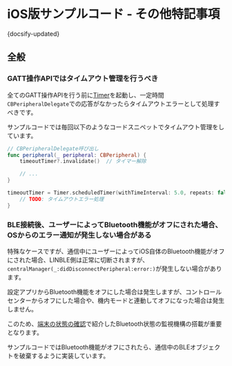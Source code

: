 # iOS版サンプルコード - その他特記事項

{docsify-updated}

## 全般

### GATT操作APIではタイムアウト管理を行うべき

全てのGATT操作APIを行う前に[Timer](https://developer.apple.com/documentation/foundation/timer)を起動し、一定時間`CBPeripheralDelegate`での応答がなかったらタイムアウトエラーとして処理すべきです。

サンプルコードでは毎回以下のようなコードスニペットでタイムアウト管理をしています。

```swift
// CBPeripheralDelegate呼び出し
func peripheral(_ peripheral: CBPeripheral) {
    timeoutTimer?.invalidate()  // タイマー解除

    // ...
}

timeoutTimer = Timer.scheduledTimer(withTimeInterval: 5.0, repeats: false) { _ in
    // TODO: タイムアウトエラー処理
}
```

### BLE接続後、ユーザーによってBluetooth機能がオフにされた場合、OSからのエラー通知が発生しない場合がある

特殊なケースですが、通信中にユーザーによってiOS自体のBluetooth機能がオフにされた場合、LINBLE側は正常に切断されますが、`centralManager(_:didDisconnectPeripheral:error:)`が発生しない場合があります。

設定アプリからBluetooth機能をオフにした場合は発生しますが、コントロールセンターからオフにした場合や、機内モードと連動してオフになった場合は発生しません。

このため、[端末の状態の確認](platform/ios/watch-bluetooth-service-state)で紹介したBluetooth状態の監視機構の搭載が重要となります。

サンプルコードではBluetooth機能がオフにされたら、通信中のBLEオブジェクトを破棄するように実装しています。
